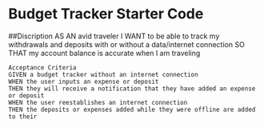 # Budget Tracker Starter Code

##Discription
    AS AN avid traveler
    I WANT to be able to track my withdrawals and deposits with or without a data/internet connection
    SO THAT my account balance is accurate when I am traveling 

    Acceptance Criteria
    GIVEN a budget tracker without an internet connection
    WHEN the user inputs an expense or deposit
    THEN they will receive a notification that they have added an expense or deposit
    WHEN the user reestablishes an internet connection
    THEN the deposits or expenses added while they were offline are added to their